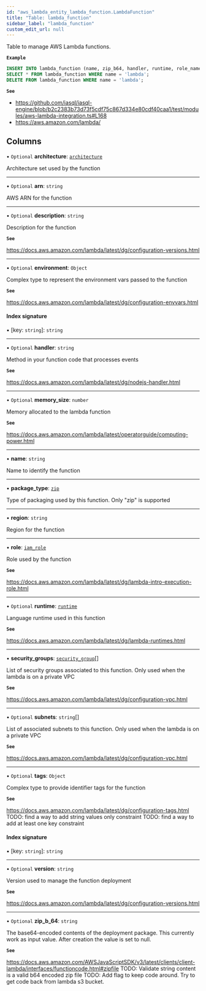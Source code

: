 ```yaml
---
id: "aws_lambda_entity_lambda_function.LambdaFunction"
title: "Table: lambda_function"
sidebar_label: "lambda_function"
custom_edit_url: null
---
```


Table to manage AWS Lambda functions.

**`Example`**

```sql
INSERT INTO lambda_function (name, zip_b64, handler, runtime, role_name) VALUES ('lambda', '<base64_encoded_code>', 'index.handler', 'nodejs16.x', 'lambda_role');
SELECT * FROM lambda_function WHERE name = 'lambda';
DELETE FROM lambda_function WHERE name = 'lambda';
```

**`See`**

 - https://github.com/iasql/iasql-engine/blob/b2c2383b73d73f5cdf75c867d334e80cdf40caa1/test/modules/aws-lambda-integration.ts#L168
 - https://aws.amazon.com/lambda/

## Columns

• `Optional` **architecture**: [`architecture`](../enums/aws_lambda_entity_lambda_function.Architecture.md)

Architecture set used by the function

___

• `Optional` **arn**: `string`

AWS ARN for the function

___

• `Optional` **description**: `string`

Description for the function

**`See`**

https://docs.aws.amazon.com/lambda/latest/dg/configuration-versions.html

___

• `Optional` **environment**: `Object`

Complex type to represent the environment vars passed to the function

**`See`**

https://docs.aws.amazon.com/lambda/latest/dg/configuration-envvars.html

#### Index signature

▪ [key: `string`]: `string`

___

• `Optional` **handler**: `string`

Method in your function code that processes events

**`See`**

https://docs.aws.amazon.com/lambda/latest/dg/nodejs-handler.html

___

• `Optional` **memory\_size**: `number`

Memory allocated to the lambda function

**`See`**

https://docs.aws.amazon.com/lambda/latest/operatorguide/computing-power.html

___

• **name**: `string`

Name to identify the function

___

• **package\_type**: [`zip`](../enums/aws_lambda_entity_lambda_function.PackageType.md#zip)

Type of packaging used by this function. Only "zip" is supported

___

• **region**: `string`

Region for the function

___

• **role**: [`iam_role`](aws_iam_entity_role.IamRole.md)

Role used by the function

**`See`**

https://docs.aws.amazon.com/lambda/latest/dg/lambda-intro-execution-role.html

___

• `Optional` **runtime**: [`runtime`](../enums/aws_lambda_entity_lambda_function.Runtime.md)

Language runtime used in this function

**`See`**

https://docs.aws.amazon.com/lambda/latest/dg/lambda-runtimes.html

___

• **security\_groups**: [`security_group`](aws_security_group_entity.SecurityGroup.md)[]

List of security groups associated to this function.
Only used when the lambda is on a private VPC

**`See`**

https://docs.aws.amazon.com/lambda/latest/dg/configuration-vpc.html

___

• `Optional` **subnets**: `string`[]

List of associated subnets to this function. Only used when the
lambda is on a private VPC

**`See`**

https://docs.aws.amazon.com/lambda/latest/dg/configuration-vpc.html

___

• `Optional` **tags**: `Object`

Complex type to provide identifier tags for the function

**`See`**

https://docs.aws.amazon.com/lambda/latest/dg/configuration-tags.html
TODO: find a way to add string values only constraint
TODO: find a way to add at least one key constraint

#### Index signature

▪ [key: `string`]: `string`

___

• `Optional` **version**: `string`

Version used to manage the function deployment

**`See`**

https://docs.aws.amazon.com/lambda/latest/dg/configuration-versions.html

___

• `Optional` **zip\_b\_64**: `string`

The base64-encoded contents of the deployment package.
This currently work as input value. After creation the value is set to null.

**`See`**

https://docs.aws.amazon.com/AWSJavaScriptSDK/v3/latest/clients/client-lambda/interfaces/functioncode.html#zipfile
TODO: Validate string content is a valid b64 encoded zip file
TODO: Add flag to keep code around. Try to get code back from lambda s3 bucket.
